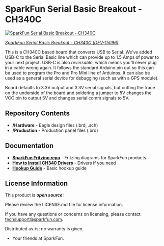 SparkFun Serial Basic Breakout - CH340C
========================================

[![SparkFun Serial Basic Breakout - CH340C](https://cdn.sparkfun.com/r/600-600/assets/parts/1/3/4/5/2/15096-SparkFun_Serial_Basic_Breakout_-_CH340C_and_USB-C-01.jpg)](https://www.sparkfun.com/products/15096)

[*SparkFun Serial Basic Breakout - CH340C (DEV-15096)*](https://www.sparkfun.com/products/15096)

This is a CH340C based board that converts USB to Serial. We've added USB-C to
the Serial Basic line which can provide up to 1.5 Amps of power to your next
project. USB-C is also _reversable_, which means you'll never plug in a cable
wrong again. It follows the standard Arduino pin out so this can be used to program the Pro 
and Pro Mini line of Arduinos.  It can also be used as a general serial device for debugging 
(such as with a GPS module).

Board defaults to 3.3V output and 3.3V serial signals, but cutting the trace on the underside of the board and 
soldering a jumper to 5V changes the VCC pin to output 5V and changes serial comm signals to 5V.

Repository Contents
-------------------

* **/Hardware** - Eagle design files (.brd, .sch)
* **/Production** - Production panel files (.brd)

Documentation
--------------

* **[SparkFun Fritzing repo](https://github.com/sparkfun/Fritzing_Parts/blob/main/products/15096_sparkfun_serial_basic_breakout_ch340c_usb_c.fzpz)** - Fritzing diagrams for SparkFun products.
* **[How to Install CH340 Drivers](https://www.sparkfun.com/ch340)** - Drivers if you need
* **[Hookup Guide](https://learn.sparkfun.com/tutorials/serial-basic-hookup-guide)** - Basic hookup guide


License Information
-------------------

This product is _**open source**_! 

Please review the LICENSE.md file for license information. 

If you have any questions or concerns on licensing, please contact techsupport@sparkfun.com.

Distributed as-is; no warranty is given.

- Your friends at SparkFun.
